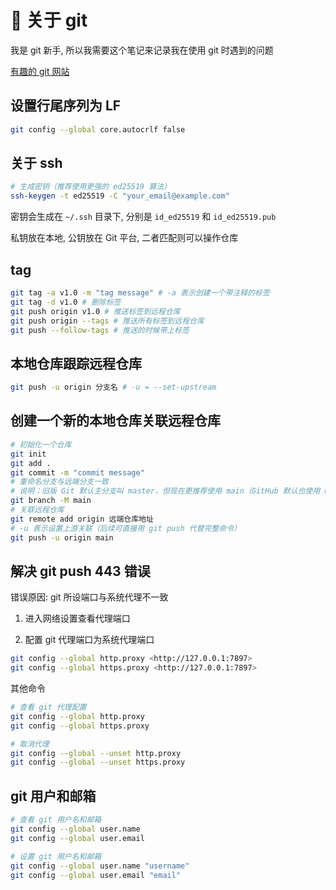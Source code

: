 # 🌿 关于 git

我是 git 新手, 所以我需要这个笔记来记录我在使用 git 时遇到的问题

[有趣的 git 网站](https://learngitbranching.js.org/?locale=zh_CN)

## 设置行尾序列为 LF

```bash
git config --global core.autocrlf false
```

## 关于 ssh

```bash
# 生成密钥（推荐使用更强的 ed25519 算法）
ssh-keygen -t ed25519 -C "your_email@example.com"
```

密钥会生成在 `~/.ssh` 目录下, 分别是 `id_ed25519` 和 `id_ed25519.pub`

私钥放在本地, 公钥放在 Git 平台, 二者匹配则可以操作仓库

## tag

```bash
git tag -a v1.0 -m "tag message" # -a 表示创建一个带注释的标签
git tag -d v1.0 # 删除标签
git push origin v1.0 # 推送标签到远程仓库
git push origin --tags # 推送所有标签到远程仓库
git push --follow-tags # 推送的时候带上标签
```

## 本地仓库跟踪远程仓库

```bash
git push -u origin 分支名 # -u = --set-upstream
```

## 创建一个新的本地仓库关联远程仓库

```bash
# 初始化一个仓库
git init
git add .
git commit -m "commit message"
# 重命名分支与远端分支一致
# 说明：旧版 Git 默认主分支叫 master，但现在更推荐使用 main（GitHub 默认也使用 main）。
git branch -M main
# 关联远程仓库
git remote add origin 远端仓库地址
# -u 表示设置上游关联（后续可直接用 git push 代替完整命令）
git push -u origin main
```

## 解决 git push 443 错误

错误原因: git 所设端口与系统代理不一致

1. 进入网络设置查看代理端口

2. 配置 git 代理端口为系统代理端口

```bash
git config --global http.proxy <http://127.0.0.1:7897>
git config --global https.proxy <http://127.0.0.1:7897>
```

其他命令

```bash
# 查看 git 代理配置
git config --global http.proxy
git config --global https.proxy

# 取消代理
git config --global --unset http.proxy
git config --global --unset https.proxy
```

## git 用户和邮箱

```bash
# 查看 git 用户名和邮箱
git config --global user.name
git config --global user.email

# 设置 git 用户名和邮箱
git config --global user.name "username"
git config --global user.email "email"
```
